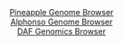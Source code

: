 <div id="Pineapple_Genome_Browser" align="center">
  <a href="https://igv.org/app/?sessionURL=blob:zZRdb5swFIb_i6VWm0TAQICAVE1JmrZplrZLR9MPVeiEGLACNrUNaRrlv8.tNu2mk5qLTZO4sI_88Z7Hj9iilghJOUMRckzbM20bGUgWfH0NVV2SC6iIRFEGpSQGEiQjgrCUoGiLMpAK4tlXvbNQqpaRZVFVdypgOTela0IFL5zBWpopr6whL0tYcAGKC2kNBLTconnbWZMF1LWp73ZNz1qCAgvKuuBMcqsmLE_W.rzkVynJCeMVSaqmVPQtQKLz6IxLM4Mv_fl1P02JlBOyGS.P.pNx_8Ydxfen_vA.vjybx_788JrmDFQjyNGpx1L3pKG33_3Z6in8Nl_J8.x2MMzU.MA9Phw911QQeWQHds_t9XA31GAoW5Ln_6ln_dE9._buphfjy6naLA6cgXRvckcNZliPKxhdzeP3evcw2hmo5GmjXUBpIYLIxoaLfcNz_M7r0O4ZGL8SEpyi6OHRQEpAutLLH7ZIbWptDJLkqXmTx0BcLIlAUSfEOLDD0PG6QReHob0ztqgR5d_DexLPwgA7fcfxk4yWSuu8TCSrpQmMmW2amfnLnjyhbOmBc_I8KNh0c3uV88LvPgUz.1gjDaZ3f.BpIH392zPqZj.S6p_Y95Egplrsq9xx2nhXMCliOpp5FV5NhuLs0ubFdMTfxfP6D9oPTcZFBUqv1xU9_WlcC4ICU7rQUkkXtKRqM9cU.RpFtuNqcVHKS65NRCJffMIGNmwPf_4tqLt73P0A">Pineapple Genome Browser</a>
</div>
<div id="Alphonso_Genome_Browser" align="center">
  <a href="https://igv.org/app/?sessionURL=blob:zZJda9swFIb_iyBlA8eW7Dj.gDLyvfQjbZp5KSnFKLbsaLUlV1KcuCH_fWrZ2E0vmouNgS6kw5HO.756DqAmQlLOQAhsE7kmQsAAcsN3C1xWBZnhkkgQZriQxACCZEQQlhAQHkCGpcLR3ZW.uVGqkqFlUVW1S8xybkrHxCV.4QzvpJnw0hrwosBrLrDiQlp9gWtu0bxu78gaV5WpZzuma6VYYQsX1YYzya2KsDze6ffi36U4J4yXJC63haJvAmKtR2tMzQx_6S0XvSQhUl6SZpqe9y6nve_OKFpNuoNVdPN1GXWXZwuaM6y2gpx_y.9vm_Fg5mX.fpv2O.OrpmX3ycibXPBdyxmejfYVFUSeIw_5ju9Dx9fRUJaS_f_kWi96onMPZdKf3v6YMdkfiouUzRqxnFwPgmT0ru8AHA1Q8GSrSQDJRnghgoYDu4Zrd9uvW.QbEAY6HcEpCB8eDaAETp50.8MBqKbSvABJnrdv6BiAi5QIELYDCD0UBLbb8TowCNDROICtKP5etOPoLvCg3bPtbpzRQmmY01iySpqYMbNOMjN_OTFLdVMGWdmZd1ZRTVdRyx4_jTbPqnRtId6n6DUnPfztA7XVj2j6J9x9RIip1qfCdjl2I3Q330f3wyBitzSV9mKc5818_m48HajNnhZNxkWJle7XFX38xVuNBcVM6UJNJV3TgqpmqVPkOxAi29HYgoQXXHMIRL7.BA1oIBd._oOnc3w8_gQ-">Alphonso Genome Browser</a>
</div>


<div id="DAF_Genomics_Browser" align="center">
  <a href="https://igv.org/app/?sessionURL=blob:tZFra9swFIb_iyD95JtkxzcIw0vdNnS0NJkbaCnhzJZjN7bkSXLcLOS_T3gdg40yBh1IQuJc3lfnOaI9FbLmDMWIWHhqYYwMJCs.rKDtGnoDLZUoLqGR1ECCllRQllMUH1EJUkG2_KQrK6U6Gdt2AaW5pYy3dS4t6VrQmZL3qqI61SQWtPCNMxiklfNWJyuwoekqziS3Ic.plKZjd5RtNwPo42dsM7akm7ZvVD2qbrQJbaywStBua1bQl78Y.Q_KetUfkvUqGeuv6WFRzJLrRXLvptnDpT9_yG6v1pm_PlvVWwaqF3QWLe4O6YR8_HxgE3KxfN7u0iSM9gUfYH7ppRP3_Cx96WpB5QwHOHTDEBMfnQzU8LzXGFBeCRxjzwhIaBDPM1.v7tTXcxC8RvHjk4GUgHyn0x.PSB06DQtJ.rUfuRmIi4IKFJuR4wQ4isjUCzwnivDJOKJeNO9M8yJbRoFDEkJ86wu0Wr.sm3GEWujP4Huh_K2z3v.Kan7VrPrn89v5_c2OsBaTZZWGGt3g8f3wBigDvfmxkosWlA79eL5igUbrtZSpX1zc09PpOw--">DAF Genomics Browser</a>
</div>
